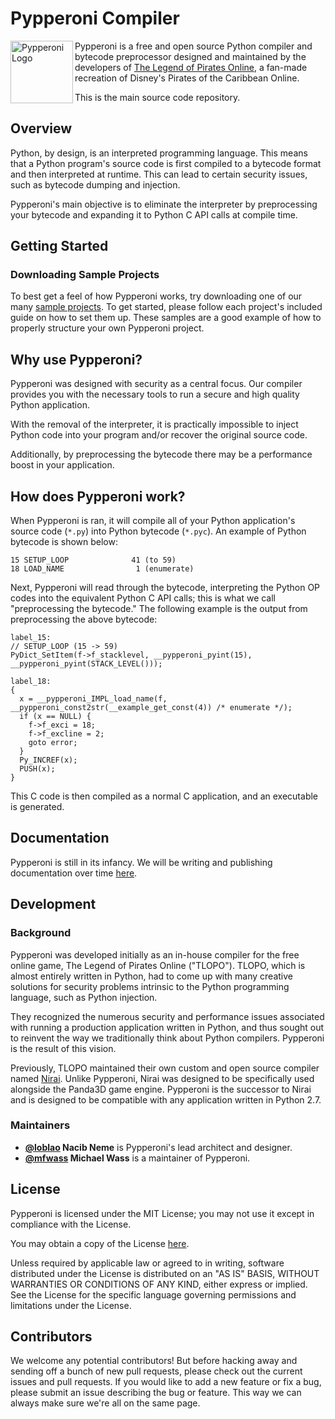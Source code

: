 # Pypperoni Compiler

<img align="left" width="100" height="100" src="https://i.imgur.com/zSG7wSw.png" alt="Pypperoni Logo">

Pypperoni is a free and open source Python compiler and bytecode preprocessor designed and maintained by the developers of [The Legend of Pirates Online](https://tlopo.com/), a fan-made recreation of Disney's Pirates of the Caribbean Online.

This is the main source code repository.

## Overview

Python, by design, is an interpreted programming language. This means that a Python program's source code is first compiled to a bytecode format and then interpreted at runtime. This can lead to certain security issues, such as bytecode dumping and injection.

Pypperoni's main objective is to eliminate the interpreter by preprocessing your bytecode and expanding it to Python C API calls at compile time.


## Getting Started
### Downloading Sample Projects
To best get a feel of how Pypperoni works, try downloading one of our many [sample projects](http://github.com/pypperoni/sample-projects). To get started, please follow each project's included guide on how to set them up. These samples are a good example of how to properly structure your own Pypperoni project.


## Why use Pypperoni?
Pypperoni was designed with security as a central focus. Our compiler provides you with the necessary tools to run a secure and high quality Python application.

With the removal of the interpreter, it is practically impossible to inject Python code into your program and/or recover the original source code.

Additionally, by preprocessing the bytecode there may be a performance boost in your application.

## How does Pypperoni work?
When Pypperoni is ran, it will compile all of your Python application's source code (`*.py`) into Python bytecode (`*.pyc`). An example of Python bytecode is shown below:

```
15 SETUP_LOOP              41 (to 59)
18 LOAD_NAME                1 (enumerate)
```

Next, Pypperoni will read through the bytecode, interpreting the Python OP codes into the equivalent Python C API calls; this is what we call "preprocessing the bytecode." The following example is the output from preprocessing the above bytecode:

```
label_15:
// SETUP_LOOP (15 -> 59)
PyDict_SetItem(f->f_stacklevel, __pypperoni_pyint(15), __pypperoni_pyint(STACK_LEVEL()));

label_18:
{
  x = __pypperoni_IMPL_load_name(f, __pypperoni_const2str(__example_get_const(4)) /* enumerate */);
  if (x == NULL) {
    f->f_exci = 18;
    f->f_excline = 2;
    goto error;
  }
  Py_INCREF(x);
  PUSH(x);
}
```

This C code is then compiled as a normal C application, and an executable is generated.

## Documentation
Pypperoni is still in its infancy. We will be writing and publishing documentation over time [here](http://pypperoni.github.io/).

## Development
### Background
Pypperoni was developed initially as an in-house compiler for the free online game, The Legend of Pirates Online ("TLOPO"). TLOPO, which is almost entirely written in Python, had to come up with many creative solutions for security problems intrinsic to the Python programming language, such as Python injection.

They recognized the numerous security and performance issues associated with running a production application written in Python, and thus sought out to reinvent the way we traditionally think about Python compilers. Pypperoni is the result of this vision.

Previously, TLOPO maintained their own custom and open source compiler named [Nirai](https://github.com/nirai-compiler). Unlike Pypperoni, Nirai was designed to be specifically used alongside the Panda3D game engine. Pypperoni is the successor to Nirai and is designed to be compatible with any application written in Python 2.7.


### Maintainers
- **[@loblao](https://github.com/loblao) Nacib Neme** is Pypperoni's lead architect and designer.
- **[@mfwass](https://github.com/mfwass) Michael Wass** is a maintainer of Pypperoni.


## License
Pypperoni is licensed under the MIT License; you may not use it except in compliance with the License.

You may obtain a copy of the License [here](LICENSE.txt).

Unless required by applicable law or agreed to in writing, software distributed under the License is distributed on an "AS IS" BASIS, WITHOUT WARRANTIES OR CONDITIONS OF ANY KIND, either express or implied. See the License for the specific language governing permissions and limitations under the License.


## Contributors
We welcome any potential contributors! But before hacking away and sending off a bunch of new pull requests, please check out the current issues and pull requests. If you would like to add a new feature or fix a bug, please submit an issue describing the bug or feature. This way we can always make sure we're all on the same page.
